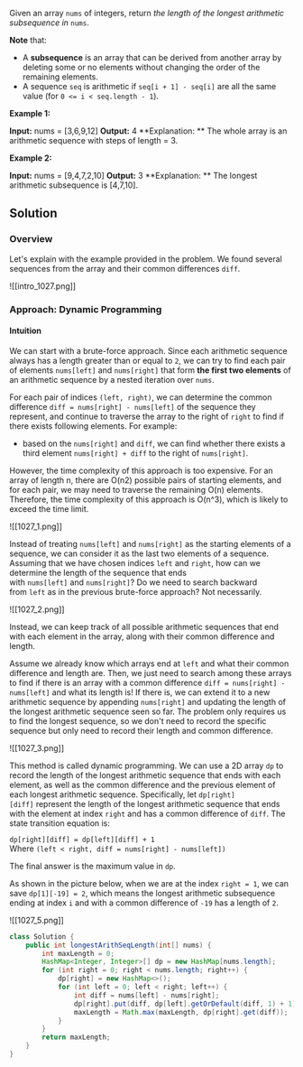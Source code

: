 Given an array `nums` of integers, return _the length of the longest arithmetic subsequence in_ `nums`.

**Note** that:

- A **subsequence** is an array that can be derived from another array by deleting some or no elements without changing the order of the remaining elements.
- A sequence `seq` is arithmetic if `seq[i + 1] - seq[i]` are all the same value (for `0 <= i < seq.length - 1`).

**Example 1:**

**Input:** nums = [3,6,9,12]
**Output:** 4
**Explanation: ** The whole array is an arithmetic sequence with steps of length = 3.

**Example 2:**

**Input:** nums = [9,4,7,2,10]
**Output:** 3
**Explanation: ** The longest arithmetic subsequence is [4,7,10].

## Solution

### Overview

Let's explain with the example provided in the problem. We found several sequences from the array and their common differences `diff`.

![[intro_1027.png]]

### Approach: Dynamic Programming

#### Intuition

We can start with a brute-force approach. Since each arithmetic sequence always has a length greater than or equal to `2`, we can try to find each pair of elements `nums[left]` and `nums[right]` that form **the first two elements** of an arithmetic sequence by a nested iteration over `nums`.

For each pair of indices `(left, right)`, we can determine the common difference `diff = nums[right] - nums[left]` of the sequence they represent, and continue to traverse the array to the right of `right` to find if there exists following elements. For example:

- based on the `nums[right]` and `diff`, we can find whether there exists a third element `nums[right] + diff` to the right of `nums[right]`.

However, the time complexity of this approach is too expensive. For an array of length n, there are O(n2) possible pairs of starting elements, and for each pair, we may need to traverse the remaining O(n) elements. Therefore, the time complexity of this approach is O(n^3), which is likely to exceed the time limit.

![[1027_1.png]]

Instead of treating `nums[left]` and `nums[right]` as the starting elements of a sequence, we can consider it as the last two elements of a sequence. Assuming that we have chosen indices `left` and `right`, how can we determine the length of the sequence that ends with `nums[left]` and `nums[right]`? Do we need to search backward from `left` as in the previous brute-force approach? Not necessarily.

![[1027_2.png]]

Instead, we can keep track of all possible arithmetic sequences that end with each element in the array, along with their common difference and length.

Assume we already know which arrays end at `left` and what their common difference and length are. Then, we just need to search among these arrays to find if there is an array with a common difference `diff = nums[right] - nums[left]` and what its length is! If there is, we can extend it to a new arithmetic sequence by appending `nums[right]` and updating the length of the longest arithmetic sequence seen so far. The problem only requires us to find the longest sequence, so we don't need to record the specific sequence but only need to record their length and common difference.

![[1027_3.png]]

This method is called dynamic programming. We can use a 2D array `dp` to record the length of the longest arithmetic sequence that ends with each element, as well as the common difference and the previous element of each longest arithmetic sequence. Specifically, let `dp[right][diff]` represent the length of the longest arithmetic sequence that ends with the element at index `right` and has a common difference of `diff`. The state transition equation is:

`dp[right][diff] = dp[left][diff] + 1`  
Where `(left < right, diff = nums[right] - nums[left])`

The final answer is the maximum value in `dp`.

  

As shown in the picture below, when we are at the index `right = 1`, we can save `dp[1][-19] = 2`, which means the longest arithmetic subsequence ending at index `i` and with a common difference of `-19` has a length of `2`.

![[1027_5.png]]


```java
class Solution {
    public int longestArithSeqLength(int[] nums) {
        int maxLength = 0;
        HashMap<Integer, Integer>[] dp = new HashMap[nums.length];
        for (int right = 0; right < nums.length; right++) {
            dp[right] = new HashMap<>();
            for (int left = 0; left < right; left++) {
                int diff = nums[left] - nums[right];
                dp[right].put(diff, dp[left].getOrDefault(diff, 1) + 1);
                maxLength = Math.max(maxLength, dp[right].get(diff));
            }
        }
        return maxLength;
    }
}
```
